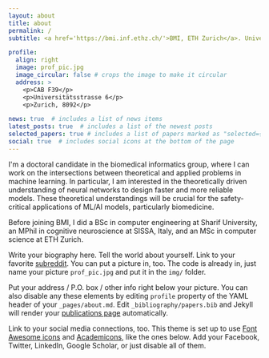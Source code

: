 ```yaml
---
layout: about
title: about
permalink: /
subtitle: <a href='https://bmi.inf.ethz.ch/'>BMI, ETH Zurich</a>. Universitätsstrasse 6, 8092 Zurich. 

profile:
  align: right
  image: prof_pic.jpg
  image_circular: false # crops the image to make it circular
  address: >
    <p>CAB F39</p>
    <p>Universitätsstrasse 6</p>
    <p>Zurich, 8092</p>

news: true  # includes a list of news items
latest_posts: true  # includes a list of the newest posts
selected_papers: true # includes a list of papers marked as "selected={true}"
social: true  # includes social icons at the bottom of the page
---
```


I'm a doctoral candidate in the biomedical informatics group, where I can work on the intersections between theoretical and applied problems in machine learning. In particular, I am interested in the theoretically driven understanding of neural networks to design faster and more reliable models. These theoretical understandings will be crucial for the safety-critical applications of ML/AI models, particularly biomedicine.


Before joining BMI, I did a BSc in computer engineering at Sharif University, an MPhil in cognitive neuroscience at SISSA, Italy, and an MSc in computer science at ETH Zurich.

Write your biography here. Tell the world about yourself. Link to your favorite [subreddit](http://reddit.com). You can put a picture in, too. The code is already in, just name your picture `prof_pic.jpg` and put it in the `img/` folder.

Put your address / P.O. box / other info right below your picture. You can also disable any these elements by editing `profile` property of the YAML header of your `_pages/about.md`. Edit `_bibliography/papers.bib` and Jekyll will render your [publications page](/al-folio/publications/) automatically.

Link to your social media connections, too. This theme is set up to use [Font Awesome icons](http://fortawesome.github.io/Font-Awesome/) and [Academicons](https://jpswalsh.github.io/academicons/), like the ones below. Add your Facebook, Twitter, LinkedIn, Google Scholar, or just disable all of them.
